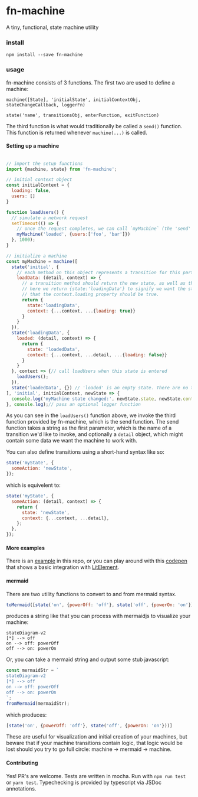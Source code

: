 # fn-machine
A tiny, functional, state machine utility

### install
`npm install --save fn-machine`

### usage
fn-machine consists of 3 functions. The first two are used to define a machine:

`machine([State], 'initialState', initialContextObj, stateChangeCallback, loggerFn)`

`state('name', transitionsObj, enterFunction, exitFunction)`

The third function is what would traditionally be called a `send()` function. This function is returned whenever `machine(...)` is called.

#### Setting up a machine
```javascript

// import the setup functions
import {machine, state} from 'fn-machine';

// initial context object
const initialContext = {
  loading: false,
  users: []
}

function loadUsers() {
  // simulate a network request
  setTimeout(() => {
    // once the request completes, we can call `myMachine` (the 'send' function).
    myMachine('loaded', {users:['foo', 'bar']})
  }, 1000);
}

// initialize a machine
const myMachine = machine([
  state('initial', {
    // each method on this object represents a transition for this particular state.
    loadData: (detail, context) => {
      // a transition method should return the new state, as well as the optional context.
      // here we return {state:'loadingData'} to signify we want the state to now be 'loadingData', and
      // that the context.loading property should be true.
      return {
        state:'loadingData',
        context: {...context, ...{loading: true}}
      }
    }
  }),
  state('loadingData', {
    loaded: (detail, context) => {
      return {
        state: 'loadedData',
        context: {...context, ...detail, ...{loading: false}}
      }
    }
  }, context => {// call loadUsers when this state is entered
    loadUsers();
  }),
  state('loadedData', {}) // 'loaded' is an empty state. There are no transitions.
], 'initial', initialContext, newState => {
  console.log('myMachine state changed:', newState.state, newState.context);
}, console.log);// pass an optional logger function

```
As you can see in the `loadUsers()` function above, we invoke the third function provided by fn-machine, which is the send function. The send function takes a string as the first parameter, which is the name of a transition we'd like to invoke, and optionally a `detail` object, which might contain some data we want the machine to work with.

You can also define transitions using a short-hand syntax like so:
```javascript
state('myState', {
  someAction: 'newState',
});
```
which is equivelent to:
```javascript
state('myState', {
  someAction: (detail, context) => {
    return {
      state: 'newState',
      context: {...context, ...detail},
    };
  },
});
```

#### More examples

There is an [example](https://github.com/jrobinson01/fn-machine/blob/master/example/index.html) in this repo, or you can play around with this [codepen](https://codepen.io/johnrobinson/pen/rNBPodV?editors=1001) that shows a basic integration with [LitElement](https://github.com/Polymer/lit-element).

#### mermaid
There are two utility functions to convert to and from mermaid syntax.
```javascript
toMermaid([state('on', {powerOff: 'off'}, state('off', {powerOn: 'on'}))], 'off');
```
produces a string like that you can process with mermaidjs to visualize your machine:
```
stateDiagram-v2
[*] --> off
on --> off: powerOff
off --> on: powerOn
```

Or, you can take a mermaid string and output some stub javascript:
```javascript
const mermaidStr = `
stateDiagram-v2
[*] --> off
on --> off: powerOff
off --> on: powerOn
`;
fromMermaid(mermaidStr);
```
which produces:
```javascript
[state('on', {powerOff: 'off'}, state('off', {powerOn: 'on'}))]
```

These are useful for visualization and initial creation of your machines, but beware that if your machine transitions contain logic, that logic would be lost should you try to go full circle: machine -> mermaid -> machine.
#### Contributing
Yes! PR's are welcome. Tests are written in mocha. Run with `npm run test` or `yarn test`. Typechecking is provided by typescript via JSDoc annotations.
